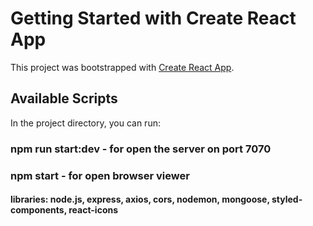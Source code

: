 # Getting Started with Create React App

This project was bootstrapped with [Create React App](https://github.com/facebook/create-react-app).

## Available Scripts

In the project directory, you can run:
<h3>
  npm run start:dev - for open the server on port 7070
</h3>

<h3>
  npm start - for open browser viewer
</h3>

<h4>
  libraries: node.js, express, axios, cors, nodemon, mongoose, styled-components, react-icons
</h4>


 
